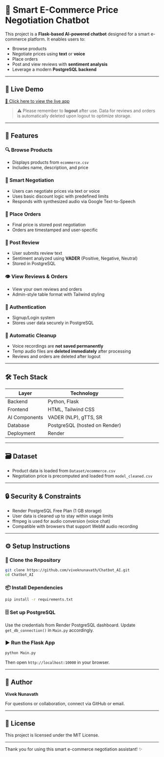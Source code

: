 # 🤖 Smart E-Commerce Price Negotiation Chatbot

This project is a **Flask-based AI-powered chatbot** designed for a smart e-commerce platform. It enables users to:

* Browse products
* Negotiate prices using **text** or **voice**
* Place orders
* Post and view reviews with **sentiment analysis**
* Leverage a modern **PostgreSQL backend**

---

## 🚀 Live Demo

[🔗 Click here to view the live app](https://chatbot-ai-y1kp.onrender.com)

> ⚠️ Please remember to **logout** after use. Data for reviews and orders is automatically deleted upon logout to optimize storage.

---

## 📂 Features

### 🔍 Browse Products

* Displays products from `ecommerce.csv`
* Includes name, description, and price

### 🤖 Smart Negotiation

* Users can negotiate prices via text or voice
* Uses basic discount logic with predefined limits
* Responds with synthesized audio via Google Text-to-Speech

### 🛒 Place Orders

* Final price is stored post negotiation
* Orders are timestamped and user-specific

### 📝 Post Review

* User submits review text
* Sentiment analyzed using **VADER** (Positive, Negative, Neutral)
* Stored in PostgreSQL

### 👁️ View Reviews & Orders

* View your own reviews and orders
* Admin-style table format with Tailwind styling

### 🔐 Authentication

* Signup/Login system
* Stores user data securely in PostgreSQL

### 🧼 Automatic Cleanup

* Voice recordings are **not saved permanently**
* Temp audio files are **deleted immediately** after processing
* Reviews and orders are deleted after logout

---

## 🛠️ Tech Stack

| Layer         | Technology                    |
| ------------- | ----------------------------- |
| Backend       | Python, Flask                 |
| Frontend      | HTML, Tailwind CSS            |
| AI Components | VADER (NLP), gTTS, SR         |
| Database      | PostgreSQL (hosted on Render) |
| Deployment    | Render                        |

---

## 🗃️ Dataset

* Product data is loaded from `Dataset/ecommerce.csv`
* Negotiation price is precomputed and loaded from `model_cleaned.csv`

---

## 🔒 Security & Constraints

* Render PostgreSQL Free Plan (1 GB storage)
* User data is cleaned up to stay within usage limits
* ffmpeg is used for audio conversion (voice chat)
* Compatible with browsers that support WebM audio recording

---

## ⚙️ Setup Instructions

### 📁 Clone the Repository

```bash
git clone https://github.com/viveknunavath/Chatbot_AI.git
cd Chatbot_AI
```

### 📦 Install Dependencies

```bash
pip install -r requirements.txt
```

### 🗄️ Set up PostgreSQL

Use the credentials from Render PostgreSQL dashboard. Update `get_db_connection()` in `Main.py` accordingly.

### ▶️ Run the Flask App

```bash
python Main.py
```

Then open `http://localhost:10000` in your browser.

---

## 👤 Author

**Vivek Nunavath**

For questions or collaboration, connect via GitHub or email.

---

## 📝 License

This project is licensed under the MIT License.

---

Thank you for using this smart e-commerce negotiation assistant! ✨
